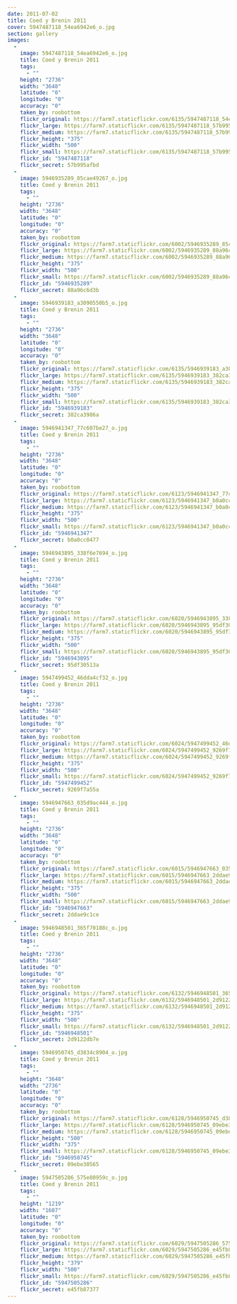 ```yaml
---
date: 2011-07-02
title: Coed y Brenin 2011
cover: 5947487118_54ea6942e6_o.jpg
section: gallery
images:
  - 
    image: 5947487118_54ea6942e6_o.jpg
    title: Coed y Brenin 2011
    tags:
      - ""
    height: "2736"
    width: "3648"
    latitude: "0"
    longitude: "0"
    accuracy: "0"
    taken_by: roobottom
    flickr_original: https://farm7.staticflickr.com/6135/5947487118_54ea6942e6_o.jpg
    flickr_large: https://farm7.staticflickr.com/6135/5947487118_57b995afbd_b.jpg
    flickr_medium: https://farm7.staticflickr.com/6135/5947487118_57b995afbd.jpg
    flickr_height: "375"
    flickr_width: "500"
    flickr_small: https://farm7.staticflickr.com/6135/5947487118_57b995afbd_m.jpg
    flickr_id: "5947487118"
    flickr_secret: 57b995afbd
  - 
    image: 5946935289_85cae49267_o.jpg
    title: Coed y Brenin 2011
    tags:
      - ""
    height: "2736"
    width: "3648"
    latitude: "0"
    longitude: "0"
    accuracy: "0"
    taken_by: roobottom
    flickr_original: https://farm7.staticflickr.com/6002/5946935289_85cae49267_o.jpg
    flickr_large: https://farm7.staticflickr.com/6002/5946935289_88a96c6d3b_b.jpg
    flickr_medium: https://farm7.staticflickr.com/6002/5946935289_88a96c6d3b.jpg
    flickr_height: "375"
    flickr_width: "500"
    flickr_small: https://farm7.staticflickr.com/6002/5946935289_88a96c6d3b_m.jpg
    flickr_id: "5946935289"
    flickr_secret: 88a96c6d3b
  - 
    image: 5946939183_a3090550b5_o.jpg
    title: Coed y Brenin 2011
    tags:
      - ""
    height: "2736"
    width: "3648"
    latitude: "0"
    longitude: "0"
    accuracy: "0"
    taken_by: roobottom
    flickr_original: https://farm7.staticflickr.com/6135/5946939183_a3090550b5_o.jpg
    flickr_large: https://farm7.staticflickr.com/6135/5946939183_382ca3986a_b.jpg
    flickr_medium: https://farm7.staticflickr.com/6135/5946939183_382ca3986a.jpg
    flickr_height: "375"
    flickr_width: "500"
    flickr_small: https://farm7.staticflickr.com/6135/5946939183_382ca3986a_m.jpg
    flickr_id: "5946939183"
    flickr_secret: 382ca3986a
  - 
    image: 5946941347_77c607be27_o.jpg
    title: Coed y Brenin 2011
    tags:
      - ""
    height: "2736"
    width: "3648"
    latitude: "0"
    longitude: "0"
    accuracy: "0"
    taken_by: roobottom
    flickr_original: https://farm7.staticflickr.com/6123/5946941347_77c607be27_o.jpg
    flickr_large: https://farm7.staticflickr.com/6123/5946941347_b0a0cc0477_b.jpg
    flickr_medium: https://farm7.staticflickr.com/6123/5946941347_b0a0cc0477.jpg
    flickr_height: "375"
    flickr_width: "500"
    flickr_small: https://farm7.staticflickr.com/6123/5946941347_b0a0cc0477_m.jpg
    flickr_id: "5946941347"
    flickr_secret: b0a0cc0477
  - 
    image: 5946943895_338f6e7694_o.jpg
    title: Coed y Brenin 2011
    tags:
      - ""
    height: "2736"
    width: "3648"
    latitude: "0"
    longitude: "0"
    accuracy: "0"
    taken_by: roobottom
    flickr_original: https://farm7.staticflickr.com/6020/5946943895_338f6e7694_o.jpg
    flickr_large: https://farm7.staticflickr.com/6020/5946943895_95df30513a_b.jpg
    flickr_medium: https://farm7.staticflickr.com/6020/5946943895_95df30513a.jpg
    flickr_height: "375"
    flickr_width: "500"
    flickr_small: https://farm7.staticflickr.com/6020/5946943895_95df30513a_m.jpg
    flickr_id: "5946943895"
    flickr_secret: 95df30513a
  - 
    image: 5947499452_46dda4cf32_o.jpg
    title: Coed y Brenin 2011
    tags:
      - ""
    height: "2736"
    width: "3648"
    latitude: "0"
    longitude: "0"
    accuracy: "0"
    taken_by: roobottom
    flickr_original: https://farm7.staticflickr.com/6024/5947499452_46dda4cf32_o.jpg
    flickr_large: https://farm7.staticflickr.com/6024/5947499452_9269f7a55a_b.jpg
    flickr_medium: https://farm7.staticflickr.com/6024/5947499452_9269f7a55a.jpg
    flickr_height: "375"
    flickr_width: "500"
    flickr_small: https://farm7.staticflickr.com/6024/5947499452_9269f7a55a_m.jpg
    flickr_id: "5947499452"
    flickr_secret: 9269f7a55a
  - 
    image: 5946947663_035d9ac444_o.jpg
    title: Coed y Brenin 2011
    tags:
      - ""
    height: "2736"
    width: "3648"
    latitude: "0"
    longitude: "0"
    accuracy: "0"
    taken_by: roobottom
    flickr_original: https://farm7.staticflickr.com/6015/5946947663_035d9ac444_o.jpg
    flickr_large: https://farm7.staticflickr.com/6015/5946947663_2ddae9c1ce_b.jpg
    flickr_medium: https://farm7.staticflickr.com/6015/5946947663_2ddae9c1ce.jpg
    flickr_height: "375"
    flickr_width: "500"
    flickr_small: https://farm7.staticflickr.com/6015/5946947663_2ddae9c1ce_m.jpg
    flickr_id: "5946947663"
    flickr_secret: 2ddae9c1ce
  - 
    image: 5946948501_365f70188c_o.jpg
    title: Coed y Brenin 2011
    tags:
      - ""
    height: "2736"
    width: "3648"
    latitude: "0"
    longitude: "0"
    accuracy: "0"
    taken_by: roobottom
    flickr_original: https://farm7.staticflickr.com/6132/5946948501_365f70188c_o.jpg
    flickr_large: https://farm7.staticflickr.com/6132/5946948501_2d9122db7e_b.jpg
    flickr_medium: https://farm7.staticflickr.com/6132/5946948501_2d9122db7e.jpg
    flickr_height: "375"
    flickr_width: "500"
    flickr_small: https://farm7.staticflickr.com/6132/5946948501_2d9122db7e_m.jpg
    flickr_id: "5946948501"
    flickr_secret: 2d9122db7e
  - 
    image: 5946950745_d3834c8904_o.jpg
    title: Coed y Brenin 2011
    tags:
      - ""
    height: "3648"
    width: "2736"
    latitude: "0"
    longitude: "0"
    accuracy: "0"
    taken_by: roobottom
    flickr_original: https://farm7.staticflickr.com/6128/5946950745_d3834c8904_o.jpg
    flickr_large: https://farm7.staticflickr.com/6128/5946950745_09ebe30565_b.jpg
    flickr_medium: https://farm7.staticflickr.com/6128/5946950745_09ebe30565.jpg
    flickr_height: "500"
    flickr_width: "375"
    flickr_small: https://farm7.staticflickr.com/6128/5946950745_09ebe30565_m.jpg
    flickr_id: "5946950745"
    flickr_secret: 09ebe30565
  - 
    image: 5947505286_575e80959c_o.jpg
    title: Coed y Brenin 2011
    tags:
      - ""
    height: "1219"
    width: "1607"
    latitude: "0"
    longitude: "0"
    accuracy: "0"
    taken_by: roobottom
    flickr_original: https://farm7.staticflickr.com/6029/5947505286_575e80959c_o.jpg
    flickr_large: https://farm7.staticflickr.com/6029/5947505286_e45fb87377_b.jpg
    flickr_medium: https://farm7.staticflickr.com/6029/5947505286_e45fb87377.jpg
    flickr_height: "379"
    flickr_width: "500"
    flickr_small: https://farm7.staticflickr.com/6029/5947505286_e45fb87377_m.jpg
    flickr_id: "5947505286"
    flickr_secret: e45fb87377
---
```


